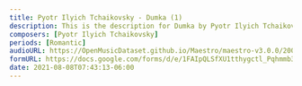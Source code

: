 ```yaml
---
title: Pyotr Ilyich Tchaikovsky - Dumka (1)
description: This is the description for Dumka by Pyotr Ilyich Tchaikovsky
composers: [Pyotr Ilyich Tchaikovsky]
periods: [Romantic]
audioURL: https://OpenMusicDataset.github.io/Maestro/maestro-v3.0.0/2006/MIDI-Unprocessed_18_R1_2006_01-05_ORIG_MID--AUDIO_18_R1_2006_03_Track03_wav.midi
formURL: https://docs.google.com/forms/d/e/1FAIpQLSfXU1tthygctl_Pqhmmb3WU-r83m872eTqUb7-h1lc0-MR1Ew/viewform
date: 2021-08-08T07:43:13-06:00
---
```

